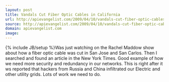 ```yaml
---
layout: post
title: Vandals Cut Fiber Optic Cables in California
url: http://apievangelist.com/2009/04/10/vandals-cut-fiber-optic-cables-in-california/
source: http://apievangelist.com/2009/04/10/vandals-cut-fiber-optic-cables-in-california/
domain: apievangelist.com
image: 
---
```

{% include JB/setup %}Was just watching on the Rachel Maddow show about how a fiber optic cable was cut in San Jose and San Carlos. Then I searched and found an article in the New York Times.
Good example of how we need more security and redundancy in our networks.
This is right after it ws reported that hackers from Russia and China infiltrated our Electric and other utility grids.
Lots of work we need to do.